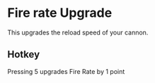 # Fire rate Upgrade

This upgrades the reload speed of your cannon.

## Hotkey 
Pressing 5 upgrades Fire Rate by 1 point
